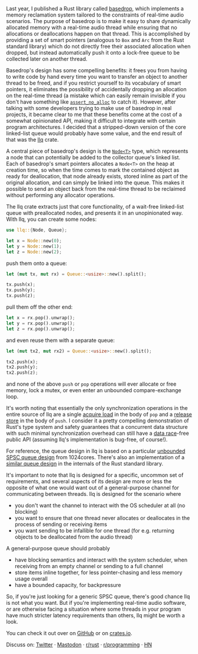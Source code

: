 Last year, I published a Rust library called [basedrop](https://glowcoil.com/posts/basedrop/), which implements a memory reclamation system tailored to the constraints of real-time audio scenarios. The purpose of basedrop is to make it easy to share dynamically allocated memory with a real-time audio thread while ensuring that no allocations or deallocations happen on that thread. This is accomplished by providing a set of smart pointers (analogous to `Box` and `Arc` from the Rust standard library) which do not directly free their associated allocation when dropped, but instead automatically push it onto a lock-free queue to be collected later on another thread.

Basedrop's design has some compelling benefits: it frees you from having to write code by hand every time you want to transfer an object to another thread to be freed, and if you restrict yourself to its vocabulary of smart pointers, it eliminates the possibility of accidentally dropping an allocation on the real-time thread (a mistake which can easily remain invisible if you don't have something like [`assert_no_alloc`](https://github.com/Windfisch/rust-assert-no-alloc) to catch it). However, after talking with some developers trying to make use of basedrop in real projects, it became clear to me that these benefits come at the cost of a somewhat opinionated API, making it difficult to integrate with certain program architectures. I decided that a stripped-down version of the core linked-list queue would probably have some value, and the end result of that was the [llq](https://github.com/glowcoil/llq) crate.

A central piece of basedrop's design is the [`Node<T>`](https://docs.rs/basedrop/0.1.2/basedrop/struct.Node.html) type, which represents a node that can potentially be added to the collector queue's linked list. Each of basedrop's smart pointers allocates a `Node<T>` on the heap at creation time, so when the time comes to mark the contained object as ready for deallocation, that node already exists, stored inline as part of the original allocation, and can simply be linked into the queue. This makes it possible to send an object back from the real-time thread to be reclaimed without performing any allocator operations.

The llq crate extracts just that core functionality, of a wait-free linked-list queue with preallocated nodes, and presents it in an unopinionated way. With llq, you can create some nodes:

```rust
use llq::{Node, Queue};

let x = Node::new(0);
let y = Node::new(1);
let z = Node::new(2);
```

push them onto a queue:

```rust
let (mut tx, mut rx) = Queue::<usize>::new().split();

tx.push(x);
tx.push(y);
tx.push(z);
```

pull them off the other end:

```rust
let x = rx.pop().unwrap();
let y = rx.pop().unwrap();
let z = rx.pop().unwrap();
```

and even reuse them with a separate queue:

```rust
let (mut tx2, mut rx2) = Queue::<usize>::new().split();

tx2.push(x);
tx2.push(y);
tx2.push(z);
```

and none of the above `push` or `pop` operations will ever allocate or free memory, lock a mutex, or even enter an unbounded compare-exchange loop.

It's worth noting that essentially the only synchronization operations in the entire source of llq are a single [acquire load](https://github.com/glowcoil/llq/blob/f5707bd832144308b3482c56b088b3076ea3dd25/src/lib.rs#L193) in the body of `pop` and a [release store](https://github.com/glowcoil/llq/blob/f5707bd832144308b3482c56b088b3076ea3dd25/src/lib.rs#L228) in the body of `push`. I consider it a pretty compelling demonstration of Rust's type system and safety guarantees that a concurrent data structure with such minimal synchronization overhead can still have a [data race](https://doc.rust-lang.org/nomicon/races.html)-free public API (assuming llq's implementation is bug-free, of course!).

For reference, the queue design in llq is based on a particular [unbounded SPSC queue design](https://www.1024cores.net/home/lock-free-algorithms/queues/unbounded-spsc-queue) from 1024cores. There's also an implementation of a [similar queue design](
https://github.com/rust-lang/rust/blob/481971978fda83aa7cf1f1f3c80cfad822377cf2/library/std/src/sync/mpsc/spsc_queue.rs) in the internals of the Rust standard library.

It's important to note that llq is designed for a specific, uncommon set of requirements, and several aspects of its design are more or less the opposite of what one would want out of a general-purpose channel for communicating between threads. llq is designed for the scenario where

- you don't want the channel to interact with the OS scheduler at all (no blocking)
- you want to ensure that one thread never allocates or deallocates in the process of sending or receiving items
- you want sending to be infallible for one thread (for e.g. returning objects to be deallocated from the audio thread)

A general-purpose queue should probably

- have blocking semantics and interact with the system scheduler, when receiving from an empty channel or sending to a full channel
- store items inline together, for less pointer-chasing and less memory usage overall
- have a bounded capacity, for backpressure

So, if you're just looking for a generic SPSC queue, there's good chance llq is not what you want. But if you're implementing real-time audio software, or are otherwise facing a situation where some threads in your program have much stricter latency requirements than others, llq might be worth a look.

You can check it out over on [GitHub](https://github.com/glowcoil/llq) or on [crates.io](https://crates.io/crates/llq).

Discuss on: [Twitter](https://twitter.com/glowcoil/status/1599518887871008768) · [Mastodon](https://post.lurk.org/@glowcoil/109457572953430604) · [r/rust](https://www.reddit.com/r/rust/comments/zcm465/llq_a_waitfree_spsc_linkedlist_queue_with/?) · [r/programming](https://www.reddit.com/r/programming/comments/zcmcrp/llq_a_waitfree_spsc_linkedlist_queue_with/) · [HN](https://news.ycombinator.com/item?id=33858117)
